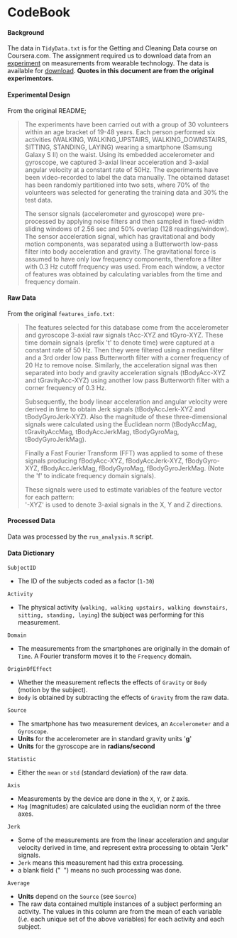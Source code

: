 CodeBook
========
#### Background
The data in `TidyData.txt` is for the Getting and Cleaning Data course on Coursera.com. The assignment required us to download data from an [experiment](http://archive.ics.uci.edu/ml/datasets/Human+Activity+Recognition+Using+Smartphones#) on measurements from wearable technology. The data is available for [download](https://d396qusza40orc.cloudfront.net/getdata%2Fprojectfiles%2FUCI%20HAR%20Dataset.zip). **Quotes in this document are from the original experimentors.**

#### Experimental Design
From the original README;
>The experiments have been carried out with a group of 30 volunteers within an age bracket of 19-48 years. Each person performed six activities (WALKING, WALKING_UPSTAIRS, WALKING_DOWNSTAIRS, SITTING, STANDING, LAYING) wearing a smartphone (Samsung Galaxy S II) on the waist. Using its embedded accelerometer and gyroscope, we captured 3-axial linear acceleration and 3-axial angular velocity at a constant rate of 50Hz. The experiments have been video-recorded to label the data manually. The obtained dataset has been randomly partitioned into two sets, where 70% of the volunteers was selected for generating the training data and 30% the test data. 
>
>The sensor signals (accelerometer and gyroscope) were pre-processed by applying noise filters and then sampled in fixed-width sliding windows of 2.56 sec and 50% overlap (128 readings/window). The sensor acceleration signal, which has gravitational and body motion components, was separated using a Butterworth low-pass filter into body acceleration and gravity. The gravitational force is assumed to have only low frequency components, therefore a filter with 0.3 Hz cutoff frequency was used. From each window, a vector of features was obtained by calculating variables from the time and frequency domain. 

#### Raw Data
From the original `features_info.txt`:
>The features selected for this database come from the accelerometer and gyroscope 3-axial raw signals tAcc-XYZ and tGyro-XYZ. These time domain signals (prefix 't' to denote time) were captured at a constant rate of 50 Hz. Then they were filtered using a median filter and a 3rd order low pass Butterworth filter with a corner frequency of 20 Hz to remove noise. Similarly, the acceleration signal was then separated into body and gravity acceleration signals (tBodyAcc-XYZ and tGravityAcc-XYZ) using another low pass Butterworth filter with a corner frequency of 0.3 Hz. 
>
>Subsequently, the body linear acceleration and angular velocity were derived in time to obtain Jerk signals (tBodyAccJerk-XYZ and tBodyGyroJerk-XYZ). Also the magnitude of these three-dimensional signals were calculated using the Euclidean norm (tBodyAccMag, tGravityAccMag, tBodyAccJerkMag, tBodyGyroMag, tBodyGyroJerkMag). 
>
>Finally a Fast Fourier Transform (FFT) was applied to some of these signals producing fBodyAcc-XYZ, fBodyAccJerk-XYZ, fBodyGyro-XYZ, fBodyAccJerkMag, fBodyGyroMag, fBodyGyroJerkMag. (Note the 'f' to indicate frequency domain signals). 
>
>These signals were used to estimate variables of the feature vector for each pattern:  
'-XYZ' is used to denote 3-axial signals in the X, Y and Z directions.

#### Processed Data
Data was processed by the `run_analysis.R` script.

#### Data Dictionary
`SubjectID`
* The ID of the subjects coded as a factor (`1-30`)

`Activity`
* The physical activity (`walking, walking upstairs, walking downstairs, sitting, standing, laying`) the subject was performing for this measurement. 

`Domain`
* The measurements from the smartphones are originally in the domain of `Time`. A Fourier transform moves it to the `Frequency` domain.

`OriginOfEffect`
* Whether the measurement reflects the effects of `Gravity` or `Body` (motion by the subject).
* `Body` is obtained by subtracting the effects of `Gravity` from the raw data.

`Source`
* The smartphone has two measurement devices, an `Accelerometer` and a `Gyroscope`.
* **Units** for the accelerometer are in standard gravity units '**g**'
* **Units** for the gyroscope are in **radians/second**

`Statistic`
* Either the `mean` or `std` (standard deviation) of the raw data.

`Axis`
* Measurements by the device are done in the `X`, `Y`, or `Z` axis.
* `Mag` (magnitudes) are calculated using the euclidian norm of the three axes.

`Jerk`
* Some of the measurements are from the linear acceleration and angular velocity derived in time, and represent extra processing to obtain "Jerk" signals.
* `Jerk` means this measurement had this extra processing.
* a blank field ("` `") means no such processing was done.

`Average`
* **Units** depend on the `Source` (see `Source`)
* The raw data contained multiple instances of a subject performing an activity. The values in this column are from the mean of each variable (*i.e.* each unique set of the above variables) for each activity and each subject.
